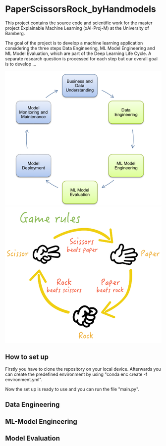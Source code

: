 # PaperScissorsRock_byHandmodels
This project contains the source code and scientific work for the master project Explainable Machine Learning (xAI-Proj-M) at the University of Bamberg. 

The goal of the project is to develop a machine learning application considering the three steps Data Engineering, ML Model Engineering and ML Model Evaluation, which are part of the Deep Learning Life Cycle.
A separate research question is processed for each step but our overall goal is to develop ... 

![CRISP-ML](images/CRISP-ML.png)
![Rules of the Game](images/rock-paper-scissors-game-rules.png)

## How to set up 
Firstly you have to clone the repository on your local device. Afterwards you can create the predefined environment by using "conda enc create -f environment.yml".

Now the set up is ready to use and you can run the file "main.py". 

## Data Engineering

## ML-Model Engineering

## Model Evaluation
